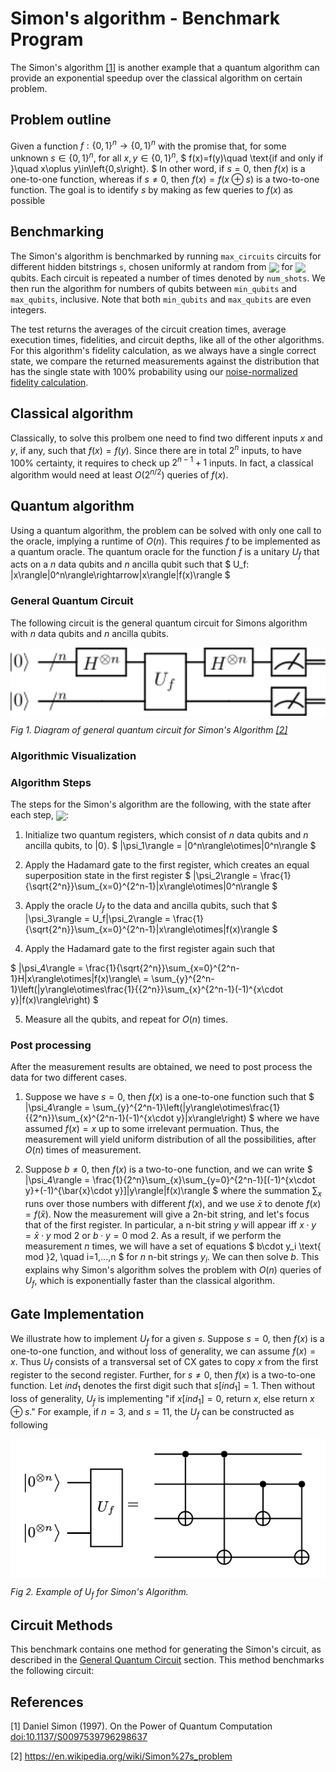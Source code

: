 # Simon's algorithm - Benchmark Program

The Simon's algorithm [[1]](#references) is another example that a quantum algorithm can provide an exponential speedup over the classical algorithm on certain problem.


## Problem outline

Given a function $f:\left\{0,1\right\}^n\rightarrow\left\{0,1\right\}^n$ with the promise that, for some unknown $s\in\left\{0,1\right\}^n$, for all $x,y\in\left\{0,1\right\}^n$, 
$
f(x)=f(y)\quad \text{if and only if }\quad x\oplus y\in\left\{0,s\right\}.
$
In other word, if $s=0$, then $f(x)$ is a one-to-one function, whereas if $s\neq 0$, then $f(x)=f(x\oplus s)$ is a two-to-one function. The goal is to identify $s$ by making as few queries to $f(x)$ as possible

## Benchmarking
The Simon's algorithm is benchmarked by running `max_circuits` circuits for different hidden bitstrings `s`, chosen uniformly at random from <img align="center" src="https://latex.codecogs.com/svg.latex?\small\pagecolor{white}\{0,1\}^N"> for <img align="center" src="https://latex.codecogs.com/svg.latex?\small\pagecolor{white}N"> qubits. Each circuit is repeated a number of times denoted by `num_shots`. We then run the algorithm for numbers of qubits between `min_qubits` and `max_qubits`, inclusive. Note that both `min_qubits` and `max_qubits` are even integers.

The test returns the averages of the circuit creation times, average execution times, fidelities, and circuit depths, like all of the other algorithms. For this algorithm's fidelity calculation, as we always have a single correct state, we compare the returned measurements against the distribution that has the single state with 100% probability using our [noise-normalized fidelity calculation](../_doc/POLARIZATION_FIDELITY.md).

## Classical algorithm
Classically, to solve this prolbem one need to find two different inputs $x$ and $y$, if any, such that $f(x)=f(y)$. Since there are in total $2^n$ inputs, to have 100\% certainty, it requires to check up $2^{n-1}+1$ inputs. In fact, a classical algorithm would need at least $O(2^{n/2})$ queries of $f(x)$. 


## Quantum algorithm
Using a quantum algorithm, the problem can be solved with only one call to the oracle, implying a runtime of $O(n)$.
This requires $f$ to be implemented as a quantum
oracle. The quantum oracle for the function $f$ 
is a unitary $U_f$ that acts on a $n$ data qubits 
and $n$ ancilla qubit such that
$
U_f: |x\rangle|0^n\rangle\rightarrow|x\rangle|f(x)\rangle
$

### General Quantum Circuit
The following circuit is the general quantum circuit for Simons algorithm with $n$ data qubits
and $n$ ancilla qubits. 

<p align="center">
   <img align=center src="../_doc/images/simons/simons_circuit.png"  width="600" />
</p>


*Fig 1. Diagram of general quantum circuit for Simon's Algorithm [[2]](#references)*


### Algorithmic Visualization


### Algorithm Steps

The steps for the Simon's algorithm are the following, with the state after each step, <img align=center src="https://latex.codecogs.com/svg.latex?\small\pagecolor{white}|\psi_n\rangle">:

1. Initialize two quantum registers, which consist of $n$ data qubits and $n$ ancilla qubits, to $|0\rangle$.
$
|\psi_1\rangle = |0^n\rangle\otimes|0^n\rangle
$

2. Apply the Hadamard gate to the first register, which creates an equal superposition state in the first register
$
|\psi_2\rangle = \frac{1}{\sqrt{2^n}}\sum_{x=0}^{2^n-1}|x\rangle\otimes|0^n\rangle
$

3. Apply the oracle $U_f$ to the data and ancilla qubits, such that
$
|\psi_3\rangle = U_f|\psi_2\rangle = \frac{1}{\sqrt{2^n}}\sum_{x=0}^{2^n-1}|x\rangle\otimes|f(x)\rangle
$

4. Apply the Hadamard gate to the first register again such that

$
|\psi_4\rangle = \frac{1}{\sqrt{2^n}}\sum_{x=0}^{2^n-1}H|x\rangle\otimes|f(x)\rangle\\
= \sum_{y}^{2^n-1}\left(|y\rangle\otimes\frac{1}{{2^n}}\sum_{x}^{2^n-1}(-1)^{x\cdot y}|f(x)\rangle\right)
$
   
   
5. Measure all the qubits, and repeat for $O(n)$ times.

### Post processing
After the measurement results are obtained, we need to post process the data for two different cases.

1. Suppose we have $s=0$, then $f(x)$ is a one-to-one function such that
$
|\psi_4\rangle = \sum_{y}^{2^n-1}\left(|y\rangle\otimes\frac{1}{{2^n}}\sum_{x}^{2^n-1}(-1)^{x\cdot y}|x\rangle\right)
$
where we have assumed $f(x)=x$ up to some irrelevant permuation. Thus, the measurement will yield uniform distribution of all the possibilities, after $O(n)$ times of measurement. 

2. Suppose $b\neq0$, then $f(x)$ is a two-to-one function, and we can write
$
|\psi_4\rangle = \frac{1}{2^n}\sum_{x}\sum_{y=0}^{2^n-1}[(-1)^{x\cdot y}+(-1)^{\bar{x}\cdot y}]|y\rangle|f(x)\rangle 
$
where the summation $\sum_x$ runs over those numbers with different $f(x)$, and we  use $\bar{x}$ to denote $f(x)=f(\bar{x})$. Now the measurement will give a 2n-bit string, and let's focus that of the first register. In particular, a n-bit string $y$ will appear iff $x\cdot y=\bar{x}\cdot y \text{ mod } 2$ or $b\cdot y = 0 \text{ mod } 2$. As a result, if we perform the measurement $n$ times, we will have a set of equations 
$
b\cdot y_i \text{ mod }2, \quad i=1,...,n
$
for $n$ n-bit strings $y_i$. We can then solve $b$. This explains why Simon's algorithm solves the problem with $O(n)$ queries of $U_f$, which is exponentially faster than the classical algorithm.

## Gate Implementation

We illustrate how to implement $U_f$ for a given $s$. Suppose $s=0$, then $f(x)$ is a one-to-one function, and without loss of generality, we can assume $f(x)=x$. Thus $U_f$ consists of a transversal set of CX gates to copy $x$ from the first register to the second register. 
Further, for $s\neq 0$, then $f(x)$ is a two-to-one function. Let $ind_1$ denotes the first digit such that $s[ind_1]=1$. Then without loss of generality, $U_f$ is implementing "if $x[ind_1]=0$, return $x$, else return $x\oplus s$." 
For example, if $n=3$, and $s=11$, the $U_f$ can be constructed as following


<p align="center">
   <img align=center src="../_doc/images/simons/example_Uf.png"  width="600" />
</p>

*Fig 2. Example of $U_f$ for Simon's Algorithm.*



## Circuit Methods
This benchmark contains one method for generating the Simon's circuit, as described in the [General Quantum Circuit](#general-quantum-circuit) section. This method benchmarks the following circuit:


## References

[1] Daniel Simon (1997). On the Power of Quantum Computation [doi:10.1137/S0097539796298637](https://doi.org/10.1137%2FS0097539796298637)

[2] https://en.wikipedia.org/wiki/Simon%27s_problem

